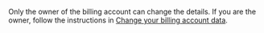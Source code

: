 Only the owner of the billing account can change the details. If you are the owner, follow the instructions in [Change your billing account data](../operations/change-data.md).


